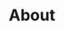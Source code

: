 ---
slug: "/about"
title: "About"
description: "Hey!


I’m Alex, an undergraduate student at UBC pursuing a Combined Major in Computer Science and Statistics. I’m currently located at Vancouver, Canada. Some of my broad interests include:


> Computer Science: Computer Vision, Systems, and Theoretical Computer Science

> Finance: Quantitative Research/Trading


Feel free to check out my resume or look around my Github! You can also reach me via email at alexhan0324@gmail.com. 


Outside of work, I love playing volleyball and hiking around various trails in BC. I also avidly follow basketball and soccer (Come On You Spurs!)."
---